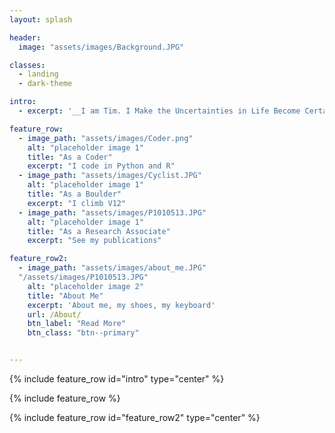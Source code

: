 ```yaml
---
layout: splash

header:
  image: "assets/images/Background.JPG"

classes:
  - landing
  - dark-theme

intro:
  - excerpt: '__I am Tim. I Make the Uncertainties in Life Become Certain.__'

feature_row:
  - image_path: "assets/images/Coder.png"
    alt: "placeholder image 1"
    title: "As a Coder"
    excerpt: "I code in Python and R"
  - image_path: "assets/images/Cyclist.JPG"
    alt: "placeholder image 1"
    title: "As a Boulder"
    excerpt: "I climb V12"
  - image_path: "assets/images/P1010513.JPG"
    alt: "placeholder image 1"
    title: "As a Research Associate"
    excerpt: "See my publications"

feature_row2:
  - image_path: "assets/images/about_me.JPG"
  "/assets/images/P1010513.JPG"
    alt: "placeholder image 2"
    title: "About Me"
    excerpt: 'About me, my shoes, my keyboard'
    url: /About/
    btn_label: "Read More"
    btn_class: "btn--primary"


---
```


{% include feature_row id="intro" type="center" %}

{% include feature_row %}

{% include feature_row id="feature_row2" type="center" %}
